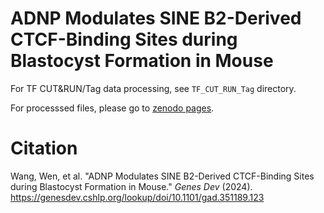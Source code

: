 # ADNP Modulates SINE B2-Derived CTCF-Binding Sites during Blastocyst Formation in Mouse

For TF CUT&RUN/Tag data processing, see `TF_CUT_RUN_Tag` directory.

For processsed files, please go to [zenodo pages](https://zenodo.org/records/10518964).


# Citation

Wang, Wen, et al. "ADNP Modulates SINE B2-Derived CTCF-Binding Sites during Blastocyst Formation in Mouse." *Genes Dev* (2024). https://genesdev.cshlp.org/lookup/doi/10.1101/gad.351189.123
